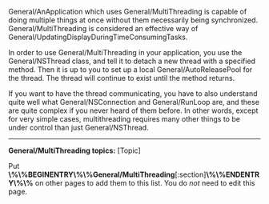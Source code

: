 

General/AnApplication which uses General/MultiThreading is capable of doing multiple things at once without them necessarily being synchronized. General/MultiThreading is considered an effective way of General/UpdatingDisplayDuringTimeConsumingTasks.

In order to use General/MultiThreading in your application, you use the General/NSThread class, and tell it to detach a new thread with a specified method. Then it is up to you to set up a local General/AutoReleasePool for the thread. The thread will continue to exist until the method returns.

If you want to have the thread communicating, you have to also understand quite well what General/NSConnection and General/RunLoop are, and these are quite complex if you never heard of them before. In other words, except for very simple cases, multithreading requires many other things to be under control than just General/NSThread.

----
**General/MultiThreading topics:**
[Topic]

Put **\\%\\%BEGINENTRY\\%\\%General/MultiThreading**[:section]**\\%\\%ENDENTRY\\%\\%** on other pages to add them to this list. You do *not* need to edit this page.